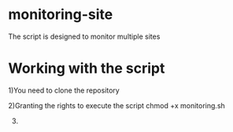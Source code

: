 # monitoring-site
The script is designed to monitor multiple sites

# Working with the script

1)You need to clone the repository

2)Granting the rights to execute the script chmod +x monitoring.sh

3)
